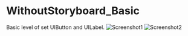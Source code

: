 # WithoutStoryboard_Basic
Basic level of set UIButton and UILabel.
![Screenshot1](https://github.com/iOS-Xcode/WithoutStoryboard_Basic/tree/main/WithoutStoryboard_Basic/screenshot1.png?raw=true "screenshot1")
![Screenshot2](https://github.com/iOS-Xcode/WithoutStoryboard_Basic/tree/main/WithoutStoryboard_Basic/screenshot2.png?raw=true "screenshot2")
